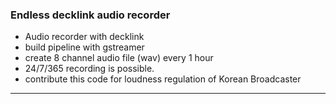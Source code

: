 
### Endless decklink audio recorder

- Audio recorder with decklink
- build pipeline with gstreamer
- create 8 channel audio file (wav) every  1 hour
- 24/7/365 recording is possible.
- contribute this code for loudness regulation of Korean Broadcaster
---

